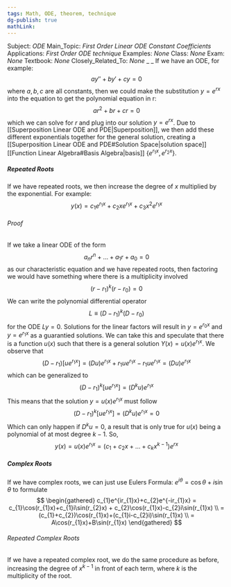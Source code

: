 ```yaml
---
tags: Math, ODE, theorem, technique 
dg-publish: true
mathLink: 
---
```

Subject: _ODE_
Main\_Topic: _First Order Linear ODE Constant Coefficients_
Applications: _First Order ODE technique_
Examples: _None_
Class: _None_
Exam: _None_
Textbook: _None_
Closely\_Related\_To: _None_
_
_
If we have an ODE, for example:
$$
ay'' + by' + cy = 0
$$
where $a, b, c$ are all constants, then we could make the substitution $y=e^{rx}$ into the equation to get the polynomial equation in r:
$$
ar^{2}+br+cr=0 
$$
which we can solve for $r$ and plug into our solution $y=e^{rx}$. Due to [[Superposition Linear ODE and PDE|Superposition]], we then add these different exponentials together for the general solution, creating a [[Superposition Linear ODE and PDE#Solution Space|solution space]] [[Function Linear Algebra#Basis Algebra|basis]] $\{e^{r_{1}x},e^{r_{2}x}\}$. 

##### Repeated Roots
If we have repeated roots, we then increase the degree of $x$ multiplied by the exponential. For example:
$$
y(x) = c_{1}e^{r_{1}x}+c_{2}xe^{r_{1}x} + c_{3}x^{2}e^{r_{1}x}
$$
###### Proof
If we take a linear ODE of the form
$$
a_{n}r^{n}+\ldots +a_{1}r+a_{0}=0
$$
as our characteristic equation and we have repeated roots, then factoring we would have something where there is a multiplicity involved
$$
(r-r_{1})^{k}(r-r_{0})=0
$$
We can write the polynomial differential operator 
$$
L\equiv (D-r_{1})^{k}(D-r_{0})
$$
for the ODE $Ly=0$. Solutions for the linear factors will result in $y=e^{r_{0}x}$ and $y=e^{r_{1}x}$ as a guarantied solutions. We can take this and speculate that there is a function $u(x)$ such that there is a general solution $Y(x)=u(x)e^{r_{1}x}$. We observe that 
$$
(D-r_{1})[ue^{r_{1}x}] = (Du)e^{r_{1}x}+r_{1}ue^{r_{1}x}-r_{1}ue^{r_{1}x} = (Du)e^{r_{1}x}
$$
which can be generalized to 
$$
(D-r_{1} )^{k}[ue^{r_{1}x}] = (D^{k}u)e^{r_{1}x}
$$
This means that the solution $y=u(x)e^{r_{1}x}$ must follow 
$$
(D-r_{1})^{k}[ue^{r_{1}x}]=(D^{k}u)e^{r_{1}x}=0
$$
Which can only happen if $D^{k}u=0$, a result that is only true for $u(x)$ being a polynomial of at most degree $k-1$. So,
$$
y(x) = u(x)e^{r_{1}x} = (c_{1}+c_{2}x+\ldots+c_{k}x^{k-1})e^{rx}
$$

##### Complex Roots
If we have complex roots, we can just use Eulers Formula: $e^{i\theta}=\cos\theta+i\sin\theta$ to formulate
$$
\begin{gathered}
c_{1}e^{ir_{1}x}+c_{2}e^{-ir_{1}x} = c_{1}\cos(r_{1}x)+c_{1}i\sin(r_{2}x) + c_{2}\cos(r_{1}x)-c_{2}i\sin(r_{1}x) \\
= (c_{1}+c_{2})\cos(r_{1}x)+(c_{1}i-c_{2}i)\sin(r_{1}x) \\
= A\cos(r_{1}x)+B\sin(r_{1}x)
\end{gathered}
$$
###### Repeated Complex Roots
If we have a repeated complex root, we do the same procedure as before, increasing the degree of $x^{k-1}$ in front of each term, where $k$ is the multiplicity of the root. 


